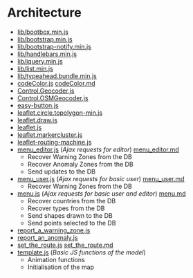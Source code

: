 # Architecture
* [lib/bootbox.min.js](lib/bootbox.min.js)
* [lib/bootstrap.min.js](lib/bootstrap.min.js)
* [lib/bootstrap-notify.min.js](lib/bootstrap-notify.min.js)
* [lib/handlebars.min.js](lib/handlebars.min.js)
* [lib/jquery.min.js](lib/jquery.min.js)
* [lib/list.min.js](lib/list.min.js)
* [lib/typeahead.bundle.min.js](lib/typeahead.bundle.min.js)
* [codeColor.js](codeColor.js) [codeColor.md](codeColor.md)
* [Control.Geocoder.js](Control.Geocoder.js)
* [Control.OSMGeocoder.js](Control.OSMGeocoder.js)
* [easy-button.js](easy-button.js)
* [leaflet.circle.topolygon-min.js](leaflet.circle.topolygon-min.js)
* [leaflet.draw.js](leaflet.draw.js)
* [leaflet.js](leaflet.js)
* [leaflet.markercluster.js](leaflet.markercluster.js)
* [leaflet-routing-machine.js](leaflet-routing-machine.js)
* [menu_editor.js](menu_editor.js) (*Ajax requests for editor*) [menu_editor.md](menu_editor.md)
  * Recover Warning Zones from the DB
  * Recover Anomaly Zones from the DB
  * Send updates to the DB
* [menu_user.js](menu_user.js) (*Ajax requests for basic user*) [menu_user.md](menu_user.md)
  * Recover Warning Zones from the DB
* [menu.js](menu.js) (*Ajax requests for basic user and editor*) [menu.md](menu.md)
  * Recover countries from the DB
  * Recover types from the DB
  * Send shapes drawn to the DB
  * Send points selected to the DB
* [report_a_warning_zone.js](report_a_warning_zone.js)
* [report_an_anomaly.js](report_an_anomaly.js)
* [set_the_route.js](set_the_route.js) [set_the_route.md](set_the_route.md)
* [template.js](template.js) (*Basic JS functions of the model*)
  * Animation functions
  * Initialisation of the map
